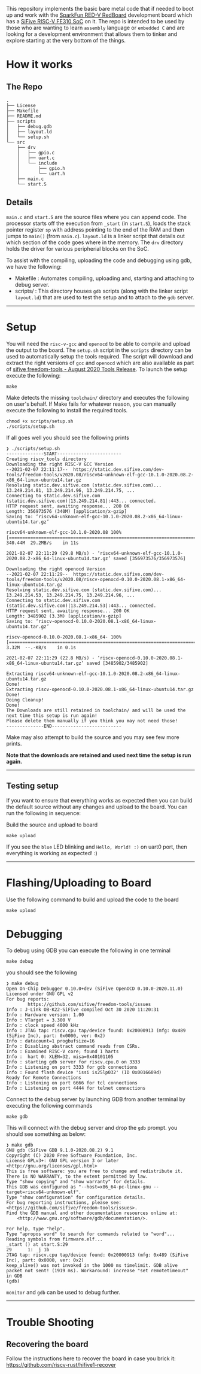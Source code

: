 This repository implements the basic bare metal code that if needed to boot up and work with the [SparkFun RED-V RedBoard](https://www.sparkfun.com/products/15594) development board which has a [SiFive RISC-V FE310 SoC](https://www.sifive.com/chip-designer#fe310) on it. The repo is intended to be used by those who are wanting to learn `assembly` language or `embedded C` and are looking for a development environment that allows them to tinker and explore starting at the very bottom of the things.

# How it works
## The Repo
```shell
.
├── License
├── Makefile
├── README.md
├── scripts
│   ├── debug.gdb
│   ├── layout.ld
│   └── setup.sh
└── src
    ├── drv
    │   ├── gpio.c
    │   ├── uart.c
    │   └── include
    │       ├── gpio.h
    │       └── uart.h
    ├── main.c
    └── start.S

```
## Details 
`main.c` and `start.S` are the source files where you can append code. The processor starts off the execution from `_start` (in `start.S`), loads the stack pointer register `sp` with address pointing to the end of the RAM and then jumps to `main()` (from `main.c`). `layout.ld` is a linker script that details out which section of the code goes where in the memory. The `drv` directory holds the driver for various peripherial blocks on the SoC.

To assist with the compiling, uploading the code and debugging using gdb, we have the following:
- Makefile : Automates compiling, uploading and, starting and attaching to debug server.
- scripts/ : This directory houses `gdb` scripts (along with the linker script `layout.ld`) that are used to test the setup and to attach to the `gdb` server. 

---
# Setup
You will need the `risc-v-gcc` and `openocd` to be able to compile and upload the output to the board. The `setup.sh` script in the `scripts` directory can be used to automatically setup the tools required. The script will download and extract the right versions of `gcc` and `openocd` which are also available as part of [sifive freedom-tools - August 2020 Tools Release](https://github.com/sifive/freedom-tools/releases/tag/v2020.08.0). To launch the setup execute the following:
```
make
```

Make detects the missing `toolchain/` directory and executes the following on user's behalf. If Make fails for whatever reason, you can manually execute the following to install the required tools.

```shell
chmod +x scripts/setup.sh
./scripts/setup.sh
```

If all goes well you should see the following prints
```shell
❯ ./scripts/setup.sh
--------------START------------------------
Creating riscv_tools directory
Downloading the right RISC-V GCC Version
--2021-02-07 22:11:17--  https://static.dev.sifive.com/dev-tools/freedom-tools/v2020.08/riscv64-unknown-elf-gcc-10.1.0-2020.08.2-x86_64-linux-ubuntu14.tar.gz
Resolving static.dev.sifive.com (static.dev.sifive.com)... 13.249.214.81, 13.249.214.96, 13.249.214.75, ...
Connecting to static.dev.sifive.com (static.dev.sifive.com)|13.249.214.81|:443... connected.
HTTP request sent, awaiting response... 200 OK
Length: 356973576 (340M) [application/x-gzip]
Saving to: ‘riscv64-unknown-elf-gcc-10.1.0-2020.08.2-x86_64-linux-ubuntu14.tar.gz’

riscv64-unknown-elf-gcc-10.1.0-2020.08 100%[===========================================================================>] 340.44M  29.2MB/s    in 11s     

2021-02-07 22:11:29 (29.8 MB/s) - ‘riscv64-unknown-elf-gcc-10.1.0-2020.08.2-x86_64-linux-ubuntu14.tar.gz’ saved [356973576/356973576]

Downloading the right openocd Version
--2021-02-07 22:11:29--  https://static.dev.sifive.com/dev-tools/freedom-tools/v2020.08/riscv-openocd-0.10.0-2020.08.1-x86_64-linux-ubuntu14.tar.gz
Resolving static.dev.sifive.com (static.dev.sifive.com)... 13.249.214.53, 13.249.214.75, 13.249.214.96, ...
Connecting to static.dev.sifive.com (static.dev.sifive.com)|13.249.214.53|:443... connected.
HTTP request sent, awaiting response... 200 OK
Length: 3485902 (3.3M) [application/x-gzip]
Saving to: ‘riscv-openocd-0.10.0-2020.08.1-x86_64-linux-ubuntu14.tar.gz’

riscv-openocd-0.10.0-2020.08.1-x86_64- 100%[===========================================================================>]   3.32M  --.-KB/s    in 0.1s    

2021-02-07 22:11:29 (22.8 MB/s) - ‘riscv-openocd-0.10.0-2020.08.1-x86_64-linux-ubuntu14.tar.gz’ saved [3485902/3485902]

Extracting riscv64-unknown-elf-gcc-10.1.0-2020.08.2-x86_64-linux-ubuntu14.tar.gz
Done!
Extracting riscv-openocd-0.10.0-2020.08.1-x86_64-linux-ubuntu14.tar.gz
Done!
Doing Cleanup!
Done!
The Downloads are still retained in toolchain/ and will be used the next time this setup is run again!
Please delete them manually if you think you may not need those!
--------------END--------------------------
```
Make may also attempt to build the source and you may see few more prints.

**Note that the downloads are retained and used next time the setup is run again.**

----
## Testing setup
If you want to ensure that everything works as expected then you can build the default source without any changes and upload to the board. You can run the following in sequence:

Build the source and upload to board
```shell
make upload
```

If you see the `blue` LED blinking and `Hello, World! :)` on uart0 port, then everything is working as expected! :)

---
# Flashing/Uploading to Board
Use the following command to build and upload the code to the board
```shell
make upload
```

# Debugging
To debug using GDB you can execute the following in one terminal
```shell
make debug
```
you should see the following
```shell
❯ make debug 
Open On-Chip Debugger 0.10.0+dev (SiFive OpenOCD 0.10.0-2020.11.0)
Licensed under GNU GPL v2
For bug reports:
        https://github.com/sifive/freedom-tools/issues
Info : J-Link OB-K22-SiFive compiled Oct 30 2020 11:20:31
Info : Hardware version: 1.00
Info : VTarget = 3.300 V
Info : clock speed 4000 kHz
Info : JTAG tap: riscv.cpu tap/device found: 0x20000913 (mfg: 0x489 (SiFive Inc), part: 0x0000, ver: 0x2)
Info : datacount=1 progbufsize=16
Info : Disabling abstract command reads from CSRs.
Info : Examined RISC-V core; found 1 harts
Info :  hart 0: XLEN=32, misa=0x40101105
Info : starting gdb server for riscv.cpu.0 on 3333
Info : Listening on port 3333 for gdb connections
Info : Found flash device 'issi is25lp032' (ID 0x0016609d)
Ready for Remote Connections
Info : Listening on port 6666 for tcl connections
Info : Listening on port 4444 for telnet connections
```

Connect to the debug server by launching GDB from another terminal by executing the following commands
```shell
make gdb
```
This will connect with the debug server and drop the `gdb` prompt. you should see something as below:
```shell
❯ make gdb
GNU gdb (SiFive GDB 9.1.0-2020.08.2) 9.1
Copyright (C) 2020 Free Software Foundation, Inc.
License GPLv3+: GNU GPL version 3 or later <http://gnu.org/licenses/gpl.html>
This is free software: you are free to change and redistribute it.
There is NO WARRANTY, to the extent permitted by law.
Type "show copying" and "show warranty" for details.
This GDB was configured as "--host=x86_64-pc-linux-gnu --target=riscv64-unknown-elf".
Type "show configuration" for configuration details.
For bug reporting instructions, please see:
<https://github.com/sifive/freedom-tools/issues>.
Find the GDB manual and other documentation resources online at:
    <http://www.gnu.org/software/gdb/documentation/>.

For help, type "help".
Type "apropos word" to search for commands related to "word"...
Reading symbols from firmware.elf...
_start () at start.S:29
29      1:  j 1b
JTAG tap: riscv.cpu tap/device found: 0x20000913 (mfg: 0x489 (SiFive Inc), part: 0x0000, ver: 0x2)
keep_alive() was not invoked in the 1000 ms timelimit. GDB alive packet not sent! (1919 ms). Workaround: increase "set remotetimeout" in GDB
(gdb)
```

`monitor` and `gdb` can be used to debug further.

---
# Trouble Shooting
## Recovering the board
Follow the instructions here to recover the board in case you brick it: https://github.com/riscv-rust/hifive1-recover